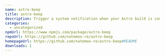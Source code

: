 ```yaml
---
name: astro-beep
title: astro-beep
description: Trigger a system notification when your Astro build is complete
categories:
  - uncategorized
npmUrl: https://www.npmjs.com/package/astro-beep
repoUrl: https://github.com/natemoo-re/astro-beep
homepageUrl: https://github.com/natemoo-re/astro-beep#README
downloads: 1
---
```

